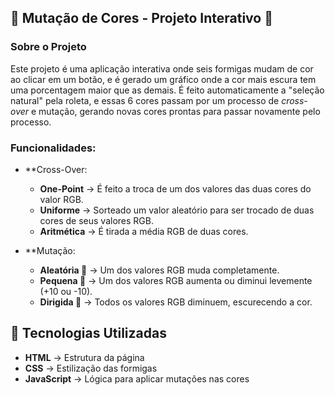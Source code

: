 ## 🐜 **Mutação de Cores - Projeto Interativo** 📌

### Sobre o Projeto

Este projeto é uma aplicação interativa onde seis formigas mudam de cor ao clicar em um botão, e é gerado um gráfico onde a cor mais escura tem uma porcentagem maior que as demais. É feito automaticamente a "seleção natural" pela roleta, e essas 6 cores passam por um processo de *cross-over* e mutação, gerando novas cores prontas para passar novamente pelo processo.

### **Funcionalidades**:

- **Cross-Over:

    - **One-Point** → É feito a troca de um dos valores das duas cores do valor RGB.
    - **Uniforme** → Sorteado um valor aleatório para ser trocado de duas cores de seus valores RGB.
    - **Aritmética** → É tirada a média RGB de duas cores.

- **Mutação:

    - **Aleatória 🎲** → Um dos valores RGB muda completamente.
    - **Pequena 🔄** → Um dos valores RGB aumenta ou diminui levemente (+10 ou -10).
    - **Dirigida 🎯** → Todos os valores RGB diminuem, escurecendo a cor.

## 🚀 **Tecnologias Utilizadas**

- **HTML** → Estrutura da página
- **CSS** → Estilização das formigas
- **JavaScript** → Lógica para aplicar mutações nas cores

